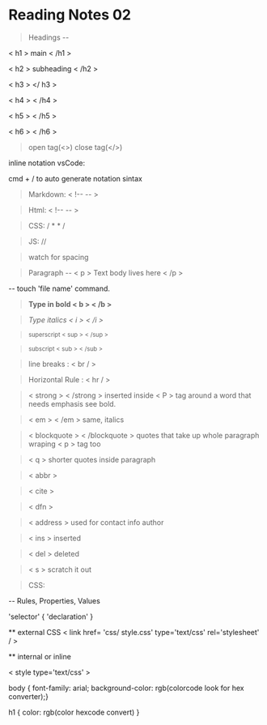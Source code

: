 # Reading Notes 02

> Headings -- 

< h1 > main < /h1 >

< h2 > subheading < /h2 >

< h3 > </ h3 >

< h4 > < /h4 >

< h5 > < /h5 >

< h6 > < /h6 >

> open tag(<>) close tag(</>) 

inline notation vsCode:

cmd + / to auto generate notation sintax 

> Markdown: < !--  -- >

> Html: < !--  -- >

> CSS: / *  * /

> JS: //

>watch for spacing


> Paragraph --
> < p > Text body lives here < /p >

-- touch 'file name' command.

> <b>Type in bold < b > < /b ></b>

> <i>Type italics < i > < /i ></i>

> <sup>superscript < sup > < /sup ></sup>

> <sub>subscript < sub > < /sub > </sub>

> line breaks : < br / >

> Horizontal Rule : < hr / >

> < strong > < /strong > inserted inside < P > tag around a word that needs emphasis see bold.

> < em > < /em > same, italics

> < blockquote > < /blockquote > quotes that take up whole paragraph wraping < p > tag too

> < q > shorter quotes inside paragraph

> < abbr > 

> < cite >

> < dfn >

> < address > used for contact info author

> < ins > inserted

> < del > deleted

> < s > scratch it out 

> CSS:

-- Rules, Properties, Values

'selector' { 'declaration' }

** external CSS < link href= 'css/ style.css' type='text/css' rel='stylesheet' / > 

** internal or inline  

< style type='text/css' > 

body { 
  font-family: arial;
  background-color: rgb(colorcode look for hex converter);}

h1 {
  color: rgb(color hexcode convert)
}

